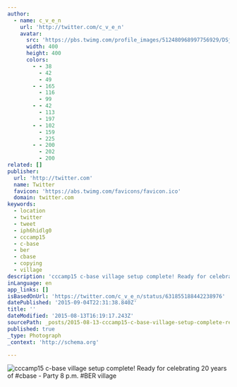 ```yaml
---
author:
  - name: c_v_e_n
    url: 'http://twitter.com/c_v_e_n'
    avatar:
      src: 'https://pbs.twimg.com/profile_images/512480968997756929/DSj-ViAS_400x400.jpeg'
      width: 400
      height: 400
      colors:
        - - 38
          - 42
          - 49
        - - 165
          - 116
          - 99
        - - 42
          - 113
          - 197
        - - 102
          - 159
          - 225
        - - 200
          - 202
          - 200
related: []
publisher:
  url: 'http://twitter.com'
  name: Twitter
  favicon: 'https://abs.twimg.com/favicons/favicon.ico'
  domain: twitter.com
keywords:
  - location
  - twitter
  - tweet
  - iph6hidlg0
  - cccamp15
  - c-base
  - ber
  - cbase
  - copying
  - village
description: 'cccamp15 c-base village setup complete! Ready for celebrating 20 years of #cbase - Party 8 p.m. #BER village'
inLanguage: en
app_links: []
isBasedOnUrl: 'https://twitter.com/c_v_e_n/status/631855188442238976'
datePublished: '2015-09-04T22:31:38.840Z'
title: ''
dateModified: '2015-08-13T16:19:17.243Z'
sourcePath: _posts/2015-08-13-cccamp15-c-base-village-setup-complete-ready-for-celebratin.md
published: true
_type: Photograph
_context: 'http://schema.org'

---
```

![cccamp15 c-base village setup complete&excl; Ready for celebrating 20 years of &num;cbase - Party 8 p&period;m&period; &num;BER village](https://pbs.twimg.com/media/CMTM8CLWcAAGwNd.jpg:large)